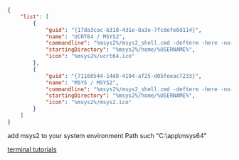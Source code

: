 ```json
{
    "list": [
        {
            "guid": "{17da3cac-b318-431e-8a3e-7fcdefe6d114}",
            "name": "UCRT64 / MSYS2",
            "commandline": "%msys2%/msys2_shell.cmd -defterm -here -no-start -ucrt64",
            "startingDirectory": "%msys2%/home/%USERNAME%",
            "icon": "%msys2%/ucrt64.ico"
        },
        {
            "guid": "{71160544-14d8-4194-af25-d05feeac7233}",
            "name": "MSYS / MSYS2",
            "commandline": "%msys2%/msys2_shell.cmd -defterm -here -no-start -msys",
            "startingDirectory": "%msys2%/home/%USERNAME%",
            "icon": "%msys2%/msys2.ico"
        }
    ]
}
```
add msys2 to your system environment Path 
such "C:\app\msys64"

[terminal tutorials](https://www.msys2.org/docs/terminals/)
